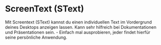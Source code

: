 # ScreenText (SText)
Mit Screentext (SText) kannst du einen individuellen Text im Vordergrund
deines Desktops anzeigen lassen. Kann sehr hilfreich bei Dokumentationen
und Präsentationen sein. - Einfach mal ausprobieren, jeder findet
hierfür seine persönliche Anwendung.
